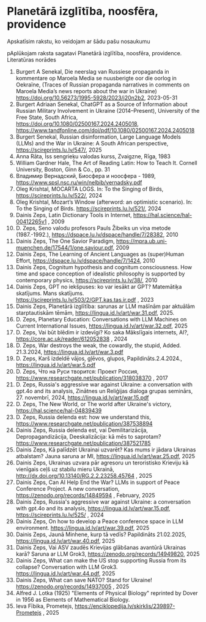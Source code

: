 #  Planetārā izglītība, noosfēra, providence
Apskatīsim rakstu, ko veidojam ar šādu pašu nosaukumu

pAplūkojam raksta sagatavi Planetārā izglītība, noosfēra, providence.
Literatūras norādes

1.	Burgert A Senekal, Die neerslag van Russiese propaganda in kommentare op Maroela Media se nuusberigte oor die oorlog in Oekraïne, (Traces of Russian propaganda narratives in comments on Maroela Media’s news reports about the war in Ukraine) https://doi.org/10.56273/1995-5928/2023/j20n2b2, 2023-05-31
2.	Burgert Adriaan Senekal, ChatGPT as a Source of Information about Russian Military Involvement in Ukraine (2014–Present), University of the Free State, South Africa, https://doi.org/10.1080/02500167.2024.2405018, https://www.tandfonline.com/doi/pdf/10.1080/02500167.2024.2405018 
3.	Burgert Senekal, Russian disinformation, Large Language Models (LLMs) and the War in Ukraine: A South African perspective, https://scireprints.lu.lv/547/, 2025
4.	Anna Rāta, Īss sengrieķu valodas kurss, Zvaigzne, Rīga, 1983 
5.	William Gardner Hale, The Art of Reading Latin: How to Teach It. Cornell University, Boston, Ginn & Co., pp. 31 
6.	Владимир Вернадский, Биосфера и ноосфера - 1989, https://www.spsl.nsc.ru/win/nelbib/vernadsky.pdf     
7.	Oleg Krishtal, MOCARTA LOGS. In: To the Singing of Birds, https://scireprints.lu.lv/522/, 2024
8.	Oleg Krishtal, Mozart’s Window (afterword: an optimistic scenario). In: To the Singing of Birds. https://scireprints.lu.lv/521/, 2024
9.	Dainis Zeps, Latin Dictionary Tools in Internet,  https://hal.science/hal-00412265v1 , 2009
10.	D. Zeps, Seno valodu profesors Pauls Žibeiks un viņa metode (1987.-1992.), https://dspace.lu.lv/dspace/handle/7/28382, 2010 
11.	Dainis Zeps, The One Savior Paradigm, https://mpra.ub.uni-muenchen.de/17544/1/one.saviour.pdf, 2009
12.	Dainis Zeps, The Learning of Ancient Languages as (super)Human Effort, https://dspace.lu.lv/dspace/handle/7/1424, 2010
13.	Dainis Zeps, Cognitum hypothesis and cognitum consciousness. How time and space conception of idealistic philosophy is supported by contemporary physics, https://scireprints.lu.lv/38/, 2010 
14.	Dainis Zeps, GPT no iekšpuses: ko var iesākt ar GPT? Matemātiķa skatījums. Mans skatījums. https://scireprints.lu.lv/503/2/GPT.kas.tas.ir.pdf , 2023
15.	Dainis Zeps, Planetārā izglītība: sarunas ar LLM mašīnām par aktuālām starptautiskām tēmām, https://lingua.id.lv/art/war.31.pdf, 2025. 
16.	D. Zeps, Planetary Education: Conversations with LLM Machines on Current International Issues, https://lingua.id.lv/art/war.32.pdf, 2025
17.	D. Zeps, Vai būt blēdim ir izdevīgi? Ko saka Mākslīgais internets, AI?, https://core.ac.uk/reader/612052838 , 2024
18.	D. Zeps, War destroys the weak, the cowardly, the stupid, Added. 21.3.2024, https://lingua.id.lv/art/war.3.pdf 
19.	D. Zeps, Karš izdeldē vājos, gļēvos, glupos, Papildināts.2.4.2024., https://lingua.id.lv/art/war.5.pdf 
20.	D. Zeps, Что на Руси творится: Проект Россия, https://www.researchgate.net/publication/318038370 , 2017
21.	D. Zeps, Russia's aggressive war against Ukraine: a conversation with gpt.4o and its analysis, Zinātnes un Reliģijas dialoga grupas seminārs, 27. novembrī, 2024, https://lingua.id.lv/art/war.15.pdf 
22.	D. Zeps, The New World, or The world after Ukraine's victory, https://hal.science/hal-04839439 
23.	D. Zeps, Russia delenda est: how we understand this, https://www.researchgate.net/publication/387538894
24.	Dainis Zeps, Russia delenda est, vai Demilitarizācija, Depropagandizācija, Deeskalizācija: kā mēs to saprotam? https://www.researchgate.net/publication/387521785 
25.	Dainis Zeps, Kā palīdzēt Ukrainai uzvarēt? Kas mums ir jādara Ukrainas atbalstam? Jauna saruna ar MI, https://lingua.id.lv/art/war.25.pdf, 2025 
26.	Dainis Zeps, Ukrainas uzvara pār agresoru un teroristisko Krieviju kā vienīgais ceļš uz stabilu mieru Ukrainā, http://dx.doi.org/10.13140/RG.2.2.23258.45764 , 2025
27.	Dainis Zeps, Can AI Help End the War? LLMs in support of Peace Conference Project. A new conversation, https://zenodo.org/records/14849594 , February, 2025
28.	Dainis Zeps, Russia's aggressive war against Ukraine: a conversation with gpt.4o and its analysis, https://lingua.id.lv/art/war.15.pdf, https://scireprints.lu.lv/525/ , 2024
29.	Dainis Zeps, On how to develop a Peace conference space in LLM environment. https://lingua.id.lv/art/war.39.pdf, 2025
30.	Dainis Zeps,  Jaunā Minhene, kurp tā vedīs? Papildināts 21.02.2025, https://lingua.id.lv/art/war.40.pdf, 2025
31.	Dainis Zeps, Vai ASV zaudēs Krievijas glābšanas avantūrā Ukrainas karā? Saruna ar LLM Grok3, https://zenodo.org/records/14949820, 2025
32.	Dainis Zeps, What can make the US stop supporting Russia from its collapse? Conversation with LLM Grok3. https://lingua.id.lv/art/war.44.pdf, 2025
33.	Dainis Zeps, What can save NATO? Stand for Ukraine!  https://zenodo.org/records/14937005 , 2025
34.	Alfred J. Lotka (1925) "Elements of Physical Biology" reprinted by Dover in 1956 as Elements of Mathematical Biology.
35.	Ieva Fībika, Prometejs, https://enciklopedija.lv/skirklis/239897-Prometejs , 2025
